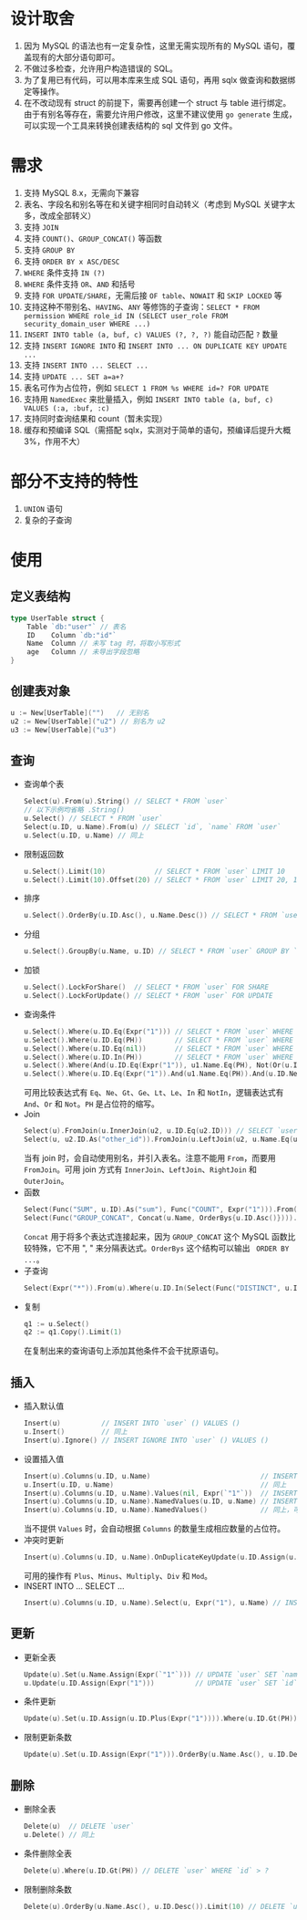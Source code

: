 # 设计取舍

1. 因为 MySQL 的语法也有一定复杂性，这里无需实现所有的 MySQL 语句，覆盖现有的大部分语句即可。
1. 不做过多检查，允许用户构造错误的 SQL。
1. 为了复用已有代码，可以用本库来生成 SQL 语句，再用 sqlx 做查询和数据绑定等操作。
1. 在不改动现有 struct 的前提下，需要再创建一个 struct 与 table 进行绑定。由于有别名等存在，需要允许用户修改，这里不建议使用 `go generate` 生成，可以实现一个工具来转换创建表结构的 sql 文件到 go 文件。

# 需求

1. 支持 MySQL 8.x，无需向下兼容
1. 表名、字段名和别名等在和关键字相同时自动转义（考虑到 MySQL 关键字太多，改成全部转义）
1. 支持 `JOIN`
1. 支持 `COUNT()`、`GROUP_CONCAT()` 等函数
1. 支持 `GROUP BY`
1. 支持 `ORDER BY x ASC/DESC`
1. `WHERE` 条件支持 `IN (?)`
1. `WHERE` 条件支持 `OR`、`AND` 和括号
1. 支持 `FOR UPDATE/SHARE`，无需后接 `OF table`、`NOWAIT` 和 `SKIP LOCKED` 等
1. 支持这种不带别名、`HAVING`、`ANY` 等修饰的子查询：`SELECT * FROM permission WHERE role_id IN (SELECT user_role FROM security_domain_user WHERE ...)`
1. `INSERT INTO table (a, buf, c) VALUES (?, ?, ?)` 能自动匹配 `?` 数量
1. 支持 `INSERT IGNORE INTO` 和 `INSERT INTO ... ON DUPLICATE KEY UPDATE ...`
1. 支持 `INSERT INTO ... SELECT ...`
1. 支持 `UPDATE ... SET a=a+?`
1. 表名可作为占位符，例如 `SELECT 1 FROM %s WHERE id=? FOR UPDATE`
1. 支持用 `NamedExec` 来批量插入，例如 `INSERT INTO table (a, buf, c) VALUES (:a, :buf, :c)`
1. 支持同时查询结果和 count（暂未实现）
1. 缓存和预编译 SQL（需搭配 sqlx，实测对于简单的语句，预编译后提升大概 3%，作用不大）

# 部分不支持的特性

1. `UNION` 语句
2. 复杂的子查询

# 使用

## 定义表结构

```go
type UserTable struct {
	Table `db:"user"` // 表名
	ID    Column `db:"id"`
	Name  Column // 未写 tag 时，将取小写形式
	age   Column // 未导出字段忽略
}
```

## 创建表对象

```go
u := New[UserTable]("")   // 无别名
u2 := New[UserTable]("u2") // 别名为 u2
u3 := New[UserTable]("u3")
```

## 查询

* 查询单个表
	```go
	Select(u).From(u).String() // SELECT * FROM `user`
	// 以下示例均省略 .String()
	u.Select() // SELECT * FROM `user`
	Select(u.ID, u.Name).From(u) // SELECT `id`, `name` FROM `user`
	u.Select(u.ID, u.Name) // 同上
	```
* 限制返回数
	```go
	u.Select().Limit(10)            // SELECT * FROM `user` LIMIT 10
	u.Select().Limit(10).Offset(20) // SELECT * FROM `user` LIMIT 20, 10
	```
* 排序
	```go
	u.Select().OrderBy(u.ID.Asc(), u.Name.Desc()) // SELECT * FROM `user` ORDER BY `id`, `name` DESC"
	```
* 分组
	```go
	u.Select().GroupBy(u.Name, u.ID) // SELECT * FROM `user` GROUP BY `name`, `id`
	```
* 加锁
	```go
	u.Select().LockForShare()  // SELECT * FROM `user` FOR SHARE
	u.Select().LockForUpdate() // SELECT * FROM `user` FOR UPDATE
	```
* 查询条件
	```go
	u.Select().Where(u.ID.Eq(Expr("1"))) // SELECT * FROM `user` WHERE `id` = 1
	u.Select().Where(u.ID.Eq(PH))        // SELECT * FROM `user` WHERE `id` = ?
	u.Select().Where(u.ID.Eq(nil))       // SELECT * FROM `user` WHERE `id` IS NULL
	u.Select().Where(u.ID.In(PH))        // SELECT * FROM `user` WHERE `id` IN (?)
	u.Select().Where(And(u.ID.Eq(Expr("1")), u1.Name.Eq(PH), Not(Or(u.ID.Ne(Expr("2")), u.ID.Gt(Expr("3"))))))    // SELECT * FROM `user` WHERE `id` = 1 AND `name` = ? AND (NOT (`id` != 2 OR `id` > 3))
	u.Select().Where(u.ID.Eq(Expr("1")).And(u1.Name.Eq(PH)).And(u.ID.Ne(Expr("2")).Or(u.ID.Gt(Expr("3")))).Not()) // 同上
	```
	可用比较表达式有 `Eq`、`Ne`、`Gt`、`Ge`、`Lt`、`Le`、`In` 和 `NotIn`，逻辑表达式有 `And`、`Or` 和 `Not`。`PH` 是占位符的缩写。
* Join
	```go
	Select(u).FromJoin(u.InnerJoin(u2, u.ID.Eq(u2.ID))) // SELECT `user`.* FROM `user` JOIN `user` AS `u2` ON `u`.`id` = `u2`.`id`
	Select(u, u2.ID.As("other_id")).FromJoin(u.LeftJoin(u2, u.Name.Eq(u2.Name)).OuterJoin(u3, u2.ID.Eq(u3.ID))) // SELECT `u`.*, `u2`.`id` AS `other_id` FROM `user` LEFT JOIN `user` AS `u2` ON `u`.`name` = `u2`.`name` OUTER JON `user` AS `u3` ON `u2`.`id` = `u3`.`id`
	```
	当有 join 时，会自动使用别名，并引入表名。注意不能用 `From`，而要用 `FromJoin`。可用 join 方式有 `InnerJoin`、`LeftJoin`、`RightJoin` 和 `OuterJoin`。
* 函数
	```go
	Select(Func("SUM", u.ID).As("sum"), Func("COUNT", Expr("1"))).From(u)      // SELECT SUM(`id`) AS `sum`, COUNT(1) FROM `user`
	Select(Func("GROUP_CONCAT", Concat(u.Name, OrderBys{u.ID.Asc()}))).From(u) // SELECT GROUP_CONCAT(`name` ORDER BY `id`) FROM `user`
	```
	`Concat` 用于将多个表达式连接起来，因为 `GROUP_CONCAT` 这个 MySQL 函数比较特殊，它不用 ", " 来分隔表达式。`OrderBys` 这个结构可以输出 ` ORDER BY ...`。
* 子查询
	```go
	Select(Expr("*")).From(u).Where(u.ID.In(Select(Func("DISTINCT", u.ID)).From(u))) // SELECT * FROM `user` WHERE `id` IN (SELECT DISTINCT(`id`) FROM `user`)
	```
* 复制
	```go
	q1 := u.Select()
	q2 := q1.Copy().Limit(1)
	```
	在复制出来的查询语句上添加其他条件不会干扰原语句。

## 插入
* 插入默认值
	```go
	Insert(u)          // INSERT INTO `user` () VALUES ()
	u.Insert()         // 同上
	Insert(u).Ignore() // INSERT IGNORE INTO `user` () VALUES ()
	```
* 设置插入值
	```go
	Insert(u).Columns(u.ID, u.Name)                           // INSERT INTO `user` (`id`, `name`) VALUES (?, ?)
	u.Insert(u.ID, u.Name)                                    // 同上
	Insert(u).Columns(u.ID, u.Name).Values(nil, Expr(`"1"`))  // INSERT INTO `user` (`id`, `name`) VALUES (NULL, "1")
	Insert(u).Columns(u.ID, u.Name).NamedValues(u.ID, u.Name) // INSERT INTO `user` (`id`, `name`) VALUES (:id, :name)
	Insert(u).Columns(u.ID, u.Name).NamedValues()             // 同上，可自动使用 Columns 来作为 NamedValues
	```
	当不提供 `Values` 时，会自动根据 `Columns` 的数量生成相应数量的占位符。
* 冲突时更新
	```go
	Insert(u).Columns(u.ID, u.Name).OnDuplicateKeyUpdate(u.ID.Assign(u.ID.Plus(PH))) // INSERT INTO `user` (`id`, `name`) VALUES (?, ?) ON DUPLICATE KEY UPDATE `id`=`id`+?
	```
	可用的操作有 `Plus`、`Minus`、`Multiply`、`Div` 和 `Mod`。
* INSERT INTO ... SELECT ...
	```go
	Insert(u).Columns(u.ID, u.Name).Select(u, Expr("1"), u.Name) // INSERT INTO `user` (`id`, `name`) SELECT 1, `name` FROM `user`
	```

## 更新
* 更新全表
	```go
	Update(u).Set(u.Name.Assign(Expr(`"1"`))) // UPDATE `user` SET `name`="1"
	u.Update(u.ID.Assign(Expr("1")))          // UPDATE `user` SET `id`=1
	```
* 条件更新
	```go
	Update(u).Set(u.ID.Assign(u.ID.Plus(Expr("1")))).Where(u.ID.Gt(PH)) // UPDATE `user` SET `name`=`id`+1 WHERE `id` > ?
	```
* 限制更新条数
	```go
	Update(u).Set(u.ID.Assign(Expr("1"))).OrderBy(u.Name.Asc(), u.ID.Desc()).Limit(10) // UPDATE `user` SET `id`=1 ORDER BY `name`, `id` DESC LIMIT 10
	```

## 删除
* 删除全表
	```go
	Delete(u)  // DELETE `user`
	u.Delete() // 同上
	```
* 条件删除全表
	```go
	Delete(u).Where(u.ID.Gt(PH)) // DELETE `user` WHERE `id` > ?
	```
* 限制删除条数
	```go
	Delete(u).OrderBy(u.Name.Asc(), u.ID.Desc()).Limit(10) // DELETE `user` ORDER BY `name`, `id` DESC LIMIT 10
	```
